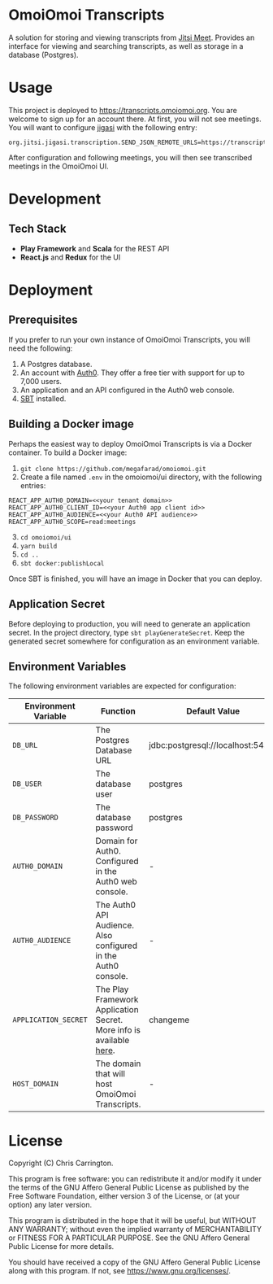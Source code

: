 # OmoiOmoi Transcripts

A solution for storing and viewing transcripts from [Jitsi Meet](https://github.com/jitsi/jitsi-meet). Provides an 
interface for viewing and searching transcripts, as well as storage in a database (Postgres).

# Usage

This project is deployed to https://transcripts.omoiomoi.org. You are welcome to sign up for an account there. At first, 
you will not see meetings. You will want to configure [jigasi](https://github.com/jitsi/jigasi) with the following 
entry:

```
org.jitsi.jigasi.transcription.SEND_JSON_REMOTE_URLS=https://transcripts.omoiomoi.org/api/meetingEvent
```

After configuration and following meetings, you will then see transcribed meetings in the OmoiOmoi UI.

# Development

## Tech Stack

* **Play Framework** and **Scala** for the REST API
* **React.js** and **Redux** for the UI


# Deployment

## Prerequisites

If you prefer to run your own instance of OmoiOmoi Transcripts, you will need the following:

1. A Postgres database.
2. An account with [Auth0](https://auth0.com). They offer a free tier with support for up to 7,000 users.
3. An application and an API configured in the Auth0 web console.
4. [SBT](https://www.scala-sbt.org/) installed.

## Building a Docker image

Perhaps the easiest way to deploy OmoiOmoi Transcripts is via a Docker container. To build a Docker image:

1. `git clone https://github.com/megafarad/omoiomoi.git`
2. Create a file named `.env` in the omoiomoi/ui directory, with the following entries:
```
REACT_APP_AUTH0_DOMAIN=<<your tenant domain>>
REACT_APP_AUTH0_CLIENT_ID=<<your Auth0 app client id>>
REACT_APP_AUTH0_AUDIENCE=<<your Auth0 API audience>>
REACT_APP_AUTH0_SCOPE=read:meetings
```
3. `cd omoiomoi/ui`
4. `yarn build`
5. `cd ..` 
6. `sbt docker:publishLocal`

Once SBT is finished, you will have an image in Docker that you can deploy.

## Application Secret

Before deploying to production, you will need to generate an application secret. In the project directory, type 
`sbt playGenerateSecret`. Keep the generated secret somewhere for configuration as an environment variable.

## Environment Variables

The following environment variables are expected for configuration:

| Environment Variable | Function                                                                                                                                   | Default Value                     |
|----------------------|--------------------------------------------------------------------------------------------------------------------------------------------|-----------------------------------|
| `DB_URL`             | The Postgres Database URL                                                                                                                  | jdbc:postgresql://localhost:5432/ |
| `DB_USER`            | The database user                                                                                                                          | postgres                          |
| `DB_PASSWORD`        | The database password                                                                                                                      | postgres                          |
| `AUTH0_DOMAIN`       | Domain for Auth0. Configured in the Auth0 web console.                                                                                     | -                                 |
| `AUTH0_AUDIENCE`     | The Auth0 API Audience. Also configured in the Auth0 console.                                                                              | -                                 |
| `APPLICATION_SECRET` | The Play Framework Application Secret. More info is available [here](https://www.playframework.com/documentation/2.8.x/ApplicationSecret). | changeme                          |
| `HOST_DOMAIN`        | The domain that will host OmoiOmoi Transcripts.                                                                                            | -                                 |

# License

Copyright (C) Chris Carrington.

This program is free software: you can redistribute it and/or modify it under the terms of the GNU Affero General Public License as published by the Free Software Foundation, either version 3 of the License, or (at your option) any later version.

This program is distributed in the hope that it will be useful, but WITHOUT ANY WARRANTY; without even the implied warranty of MERCHANTABILITY or FITNESS FOR A PARTICULAR PURPOSE. See the GNU Affero General Public License for more details.

You should have received a copy of the GNU Affero General Public License along with this program. If not, see https://www.gnu.org/licenses/.
